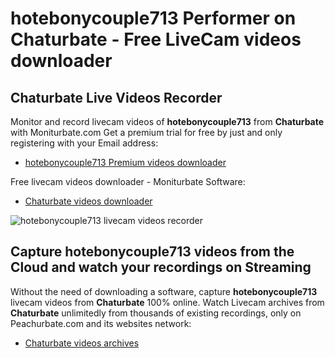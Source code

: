 # hotebonycouple713 Performer on Chaturbate - Free LiveCam videos downloader

## Chaturbate Live Videos Recorder

Monitor and record livecam videos of **hotebonycouple713** from **Chaturbate** with Moniturbate.com
Get a premium trial for free by just and only registering with your Email address:
* [hotebonycouple713 Premium videos downloader](https://moniturbate.com/request-demo-licence-key.html)

Free livecam videos downloader - Moniturbate Software:
* [Chaturbate videos downloader](https://moniturbate.com/moniturbate-download-software.html)

![hotebonycouple713 livecam videos recorder](https://peachurnet.com/templates/moniturbate-software.png)


## Capture hotebonycouple713 videos from the Cloud and watch your recordings on Streaming

Without the need of downloading a software, capture **hotebonycouple713** livecam videos from **Chaturbate** 100% online.
Watch Livecam archives from **Chaturbate** unlimitedly from thousands of existing recordings, only on Peachurbate.com and its websites network:
* [Chaturbate videos archives](https://peachurnet.com/)